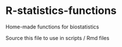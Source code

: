 # R-statistics-functions
Home-made functions for biostatistics

Source this file to use in scripts / Rmd files
